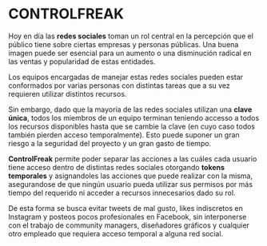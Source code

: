 # CONTROLFREAK

Hoy en día las **redes sociales** toman un rol central en la percepción que el público tiene sobre ciertas empresas y personas públicas. Una buena imagen puede ser esencial para un aumento o una disminución radical en las ventas y popularidad de estas entidades.

Los equipos encargadas de manejar estas redes sociales pueden estar conformados por varias personas con distintas tareas que a su vez requieren utilizar distintos recursos.

Sin embargo, dado que la mayoría de las redes sociales utilizan una **clave única**, todos los miembros de un equipo terminan teniendo accesso a todos los recursos disponibles hasta que se cambie la clave (en cuyo caso todos también pierden acceso temporalmente). Esto puede suponer un gran riesgo a la seguridad del proyecto y un gran gasto de tiempo.

**ControlFreak** permite poder separar las acciones a las cuáles cada usuario tiene acceso dentro de distintas redes sociales otorgando **tokens temporales** y asignandoles las acciones que puede realizar con la misma, asegurandose de que ningún usuario pueda utilizar sus permisos por más tiempo del requerido ni acceder a recursos innecesarios dado su rol.

De esta forma se busca evitar tweets de mal gusto, likes indiscretos en Instagram y posteos pocos profesionales en Facebook, sin interponerse con el trabajo de community managers, diseñadores gráficos y cualquier otro empleado que requiera acceso temporal a alguna red social.
